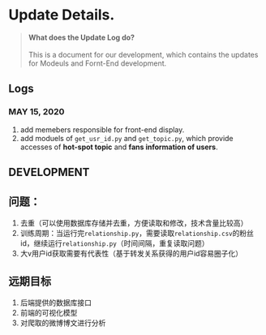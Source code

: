 # Update Details.
> **What does the Update Log do?**
<br><br>
This is a document for our development, which contains the updates for Modeuls and Fornt-End development.

## Logs
### MAY 15, 2020
1. add memebers responsible for front-end display.
2. add moduels of `get_usr_id.py` and `get_topic.py`, which provide accesses of **hot-spot topic** and **fans information of users**.


## DEVELOPMENT

## 问题：
1. 去重（可以使用数据库存储并去重，方便读取和修改，技术含量比较高）
2. 训练周期：当运行完`relationship.py`，需要读取`relationship.csv`的粉丝id，继续运行`relationship.py`（时间间隔，重复读取问题）
3. 大v用户id获取需要有代表性（基于转发关系获得的用户id容易圈子化）

## 远期目标
1. 后端提供的数据库接口
2. 前端的可视化模型
3. 对爬取的微博博文进行分析